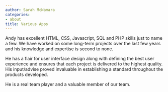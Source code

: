 ```yaml
---
author: Sarah McNamara
categories:
- about
title: Various Apps
---
```

Andy has excellent HTML, CSS, Javascript, SQL and PHP skills just to name a few. We have worked on some long-term projects over the last few years and his knowledge and expertise is second to none.

He has a flair for user interface design along with defining the best user experience and ensures that each project is delivered to the highest quality. His input/advise proved invaluable in establishing a standard throughout the products developed.

He is a real team player and a valuable member of our team.